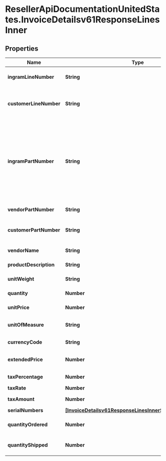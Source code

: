 # ResellerApiDocumentationUnitedStates.InvoiceDetailsv61ResponseLinesInner

## Properties

Name | Type | Description | Notes
------------ | ------------- | ------------- | -------------
**ingramLineNumber** | **String** | Unique line number from Ingram. | [optional] 
**customerLineNumber** | **String** | Line number passes by customer while creating an order. | [optional] [default to &#39;0&#39;]
**ingramPartNumber** | **String** | Ingram Micro SKU (stock keeping unit). An identification, usually alphanumeric, of a particular product that allows it to be tracked for inventory purposes. | [optional] 
**vendorPartNumber** | **String** | Vendor Part Number. | [optional] 
**customerPartNumber** | **String** | Part number from customer&#39;s system. | [optional] 
**vendorName** | **String** | Name of the vendor. | [optional] 
**productDescription** | **String** | Description of the product. | [optional] 
**unitWeight** | **String** | Weight of the product. | [optional] 
**quantity** | **Number** | Quantity of the product. | [optional] 
**unitPrice** | **Number** | Unit price of the product. | [optional] 
**unitOfMeasure** | **String** | Unit of measure of the product. | [optional] 
**currencyCode** | **String** | Currency code. | [optional] 
**extendedPrice** | **Number** | Extended price of the product. | [optional] 
**taxPercentage** | **Number** | Tax percentage | [optional] 
**taxRate** | **Number** | Tax rate | [optional] 
**taxAmount** | **Number** | Line level tax amount. | [optional] 
**serialNumbers** | [**[InvoiceDetailsv61ResponseLinesInnerSerialNumbersInner]**](InvoiceDetailsv61ResponseLinesInnerSerialNumbersInner.md) |  | [optional] 
**quantityOrdered** | **Number** | Quantity ordered by the customer. | [optional] 
**quantityShipped** | **Number** | Quantity shipped to the customer. | [optional] 



